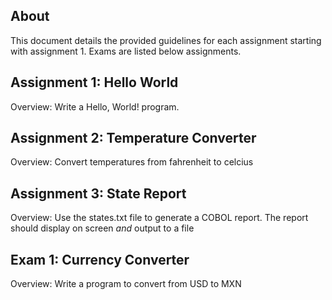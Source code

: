 ## About

This document details the provided guidelines for each assignment starting with assignment 1. Exams are listed below assignments.

## Assignment 1: Hello World

Overview: Write a Hello, World! program.

## Assignment 2: Temperature Converter

Overview: Convert temperatures from fahrenheit to celcius

## Assignment 3: State Report

Overview: Use the states.txt file to generate a COBOL report. The report should display on screen *and* output to a file

## Exam 1: Currency Converter

Overview: Write a program to convert from USD to MXN
